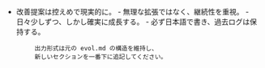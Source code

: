  - 改善提案は控えめで現実的に。
            - 無理な拡張ではなく、継続性を重視。
            - 日々少しずつ、しかし確実に成長する。
            - 必ず日本語で書き、過去ログは保持する。

            出力形式は元の evol.md の構造を維持し、
            新しいセクションを一番下に追記してください。
